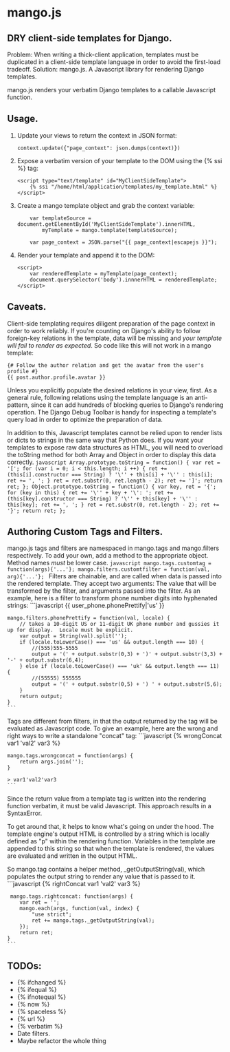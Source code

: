mango.js
=====
DRY client-side templates for Django.
-------------------------------------

Problem:    When writing a thick-client application, templates must be duplicated in a client-side template language in
order to avoid the first-load tradeoff.
Solution:   mango.js.  A Javascript library for rendering Django templates.

mango.js renders your verbatim Django templates to a callable Javascript function.


Usage.
---------------
1. Update your views to return the context in JSON format:
    ```
    context.update({"page_context": json.dumps(context)})
    ```

2. Expose a verbatim version of your template to the DOM using the {% ssi %} tag:
    ```
    <script type="text/template" id="MyClientSideTemplate">
        {% ssi "/home/html/application/templates/my_template.html" %}
    </script>
    ```
3.  Create a mango template object and grab the context variable:
    ```
        var templateSource = document.getElementById('MyClientSideTemplate').innerHTML,
            myTemplate = mango.template(templateSource);

        var page_context = JSON.parse("{{ page_context|escapejs }}");
    ```
4.  Render your template and append it to the DOM:
    ```
    <script>
        var renderedTemplate = myTemplate(page_context);
        document.querySelector('body').innnerHTML = renderedTemplate;
    </script>
    ```

Caveats.
--------
Client-side templating requires diligent preparation of the page context in order to work reliably.  If you're counting
on Django's ability to follow foreign-key relations in the template, data will be missing and *your template will fail
to render as expected*.  So code like this will not work in a mango template:

    {# Follow the author relation and get the avatar from the user's profile #}
    {{ post.author.profile.avatar }}

Unless you explicitly populate the desired relations in your view, first.  As a general rule, following relations using
the template language is an anti-pattern, since it can add hundreds of blocking queries to Django's rendering operation.
The Django Debug Toolbar is handy for inspecting a template's query load in order to optimize the preparation of data.

In addition to this, Javascript templates cannot be relied upon to render lists or dicts to strings in the same way that
Python does.  If you want your templates to expose raw data structures as HTML, you will need to overload the toString
method for both Array and Object in order to display this data correctly.
    ```javascript
    Array.prototype.toString = function() {
        var ret = '[';
        for (var i = 0; i < this.length; i ++) {
            ret += (this[i].constructor === String) ? '\'' + this[i] + '\'' : this[i];
            ret += ', ';
        }
        ret = ret.substr(0, ret.length - 2);
        ret += ']';
        return ret;
    };
    Object.prototype.toString = function() {
        var key,
            ret = '{';
        for (key in this) {
            ret += '\'' + key + '\': ';
            ret += (this[key].constructor === String) ? '\'' + this[key] + '\'' : this[key];
            ret += ', ';
        }
        ret = ret.substr(0, ret.length - 2);
        ret += '}';
        return ret;
    };
    ```


Authoring Custom Tags and Filters.
---------------------------------
mango.js tags and filters are namespaced in mango.tags and mango.filters respectively.  To add your own, add a method
to the appropriate object.  Method names _must_ be lower case.
    ```javascript
    mango.tags.customtag = function(args){'...'};
    mango.filters.customtfilter = function(val, arg){'...'};
    ```
Filters are chainable, and are called when data is passed into the rendered template.  They accept two arguments:
The value that will be transformed by the filter, and arguments passed into the filter.
As an example, here is a filter to transform phone number digits into hyphenated strings:
    ```javascript
    {{ user_phone.phonePrettify|'us' }}

    mango.filters.phonePrettify = function(val, locale) {
        // takes a 10-digit US or 11-digit UK phone number and gussies it up for display.  Locale must be explicit.
        var output = String(val).split('');
        if (locale.toLowerCase() === 'us' && output.length === 10) {
            //(555)555-5555
            output = '(' + output.substr(0,3) + ')' + output.substr(3,3) + '-' + output.substr(6,4);
        } else if (locale.toLowerCase() === 'uk' && output.length === 11) {
            //(55555) 555555
            output = '(' + output.substr(0,5) + ') ' + output.substr(5,6);
        }
        return output;
    }
    ```
Tags are different from filters, in that the output returned by the tag will be evaluated as Javascript code.  To give
an example, here are the wrong and right ways to write a standalone "concat" tag:
    ```javascript
    {% wrongConcat var1 'val2' var3 %}

    mango.tags.wrongconcat = function(args) {
        return args.join('');
    }

    > var1'val2'var3
    ```
Since the return value from a template tag is written into the rendering function verbatim, it must be valid Javascript.
This approach results in a SyntaxError.

To get around that, it helps to know what's going on under the hood.  The template engine's output HTML is controlled
by a string which is locally defined as "p" within the rendering function.  Variables in the template are appended to
this string so that when the template is rendered, the values are evaluated and written in the output HTML.

So mango.tag contains a helper method, _getOutputString(val), which populates the output string to render any value that
is passed to it.
    ```javascript
    {% rightConcat var1 'val2' var3 %}
    
     mango.tags.rightconcat: function(args) {
        var ret = '';
        mango.each(args, function(val, index) {
            "use strict";
            ret += mango.tags._getOutputString(val);
        });
        return ret;
    }
    ```

TODOs:
------
- {% ifchanged %}
- {% ifequal %}
- {% ifnotequal %}
- {% now %}
- {% spaceless %}
- {% url %}
- {% verbatim %}
- Date filters.
- Maybe refactor the whole thing
